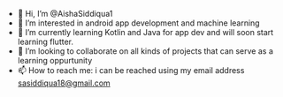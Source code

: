 - 👋 Hi, I’m @AishaSiddiqua1
- 👀 I’m interested in android app development and machine learning
- 🌱 I’m currently learning Kotlin and Java for app dev and will soon start learning flutter.
- 💞️ I’m looking to collaborate on all kinds of projects that can serve as a learning oppurtunity 
- 📫 How to reach me: i can be reached using my email address sasiddiqua18@gmail.com


<!---
AishaSiddiqua1/AishaSiddiqua1 is a ✨ special ✨ repository because its `README.md` (this file) appears on your GitHub profile.
You can click the Preview link to take a look at your changes.
--->

